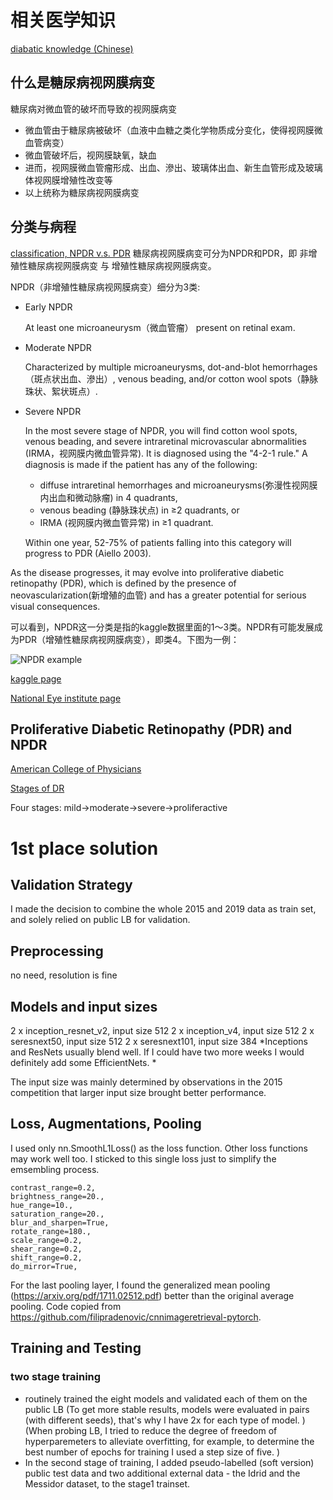 # 相关医学知识
[diabatic knowledge (Chinese)](https://zhuanlan.zhihu.com/p/28954163)
## 什么是糖尿病视网膜病变

糖尿病对微血管的破坏而导致的视网膜病变
- 微血管由于糖尿病被破坏（血液中血糖之类化学物质成分变化，使得视网膜微血管病变）
- 微血管破坏后，视网膜缺氧，缺血
- 进而，视网膜微血管瘤形成、出血、滲出、玻璃体出血、新生血管形成及玻璃体视网膜增殖性改变等
- 以上统称为糖尿病视网膜病变

## 分类与病程
[classification, NPDR v.s. PDR](https://webeye.ophth.uiowa.edu/eyeforum/tutorials/diabetic-retinopathy-med-students/Classification.htm)
糖尿病视网膜病变可分为NPDR和PDR，即 非增殖性糖尿病视网膜病变 与 增殖性糖尿病视网膜病变。

NPDR（非增殖性糖尿病视网膜病变）细分为3类:

- Early NPDR 

    At least one microaneurysm（微血管瘤） present on retinal exam.
- Moderate NPDR

    Characterized by multiple microaneurysms, dot-and-blot hemorrhages（斑点状出血、滲出）, venous beading, and/or cotton wool spots（静脉珠状、絮状斑点）.
- Severe NPDR

    In the most severe stage of NPDR, you will find cotton wool spots, venous beading, and severe intraretinal microvascular abnormalities (IRMA，视网膜内微血管异常). 
    It is diagnosed using the "4-2-1 rule." 
    A diagnosis is made if the patient has any of the following: 
    - diffuse intraretinal hemorrhages and microaneurysms(弥漫性视网膜内出血和微动脉瘤) in 4 quadrants, 
    - venous beading (静脉珠状点) in ≥2 quadrants, or 
    - IRMA (视网膜内微血管异常) in ≥1 quadrant. 
    
    Within one year, 52-75% of patients falling into this category will progress to PDR (Aiello 2003).

As the disease progresses, it may evolve into proliferative diabetic retinopathy (PDR), which is defined by the presence of neovascularization(新增殖的血管) and has a greater potential for serious visual consequences.

可以看到，NPDR这一分类是指的kaggle数据里面的1～3类。NPDR有可能发展成为PDR（增殖性糖尿病视网膜病变），即类4。下图为一例：

![NPDR example](https://www.columbiaeye.org/sites/default/files/pictures/nveb.jpg)

[kaggle page](https://www.kaggle.com/c/aptos2019-blindness-detection)

[National Eye institute page](https://nei.nih.gov/health/diabetic/retinopathy)

## Proliferative Diabetic Retinopathy (PDR) and NPDR
[American College of Physicians](https://www.acponline.org/meetings-courses/internal-medicine-meeting/ophthalmology-self-guided-study-activity-herbert-s-waxman-clinical-skills-center/proliferative-diabetic-retinopathy-pdr)

[Stages of DR](http://www.youreyes.org/eyehealth/diabetic-retinopathy)

Four stages: mild->moderate->severe->proliferactive

# 1st place solution
## Validation Strategy
I made the decision to combine the whole 2015 and 2019 data as train set, and solely relied on public LB for validation.
## Preprocessing
no need, resolution is fine
## Models and input sizes
2 x inception_resnet_v2, input size 512
2 x inception_v4, input size 512
2 x seresnext50, input size 512
2 x seresnext101, input size 384
*Inceptions and ResNets usually blend well. If I could have two more weeks I would definitely add some EfficientNets. *

The input size was mainly determined by observations in the 2015 competition that larger input size brought better performance. 
## Loss, Augmentations, Pooling
I used only nn.SmoothL1Loss() as the loss function. Other loss functions may work well too. I sticked to this single loss just to simplify the emsembling process.
```
contrast_range=0.2,
brightness_range=20.,
hue_range=10.,
saturation_range=20.,
blur_and_sharpen=True,
rotate_range=180.,
scale_range=0.2,
shear_range=0.2,
shift_range=0.2,
do_mirror=True,
```
For the last pooling layer, I found the generalized mean pooling (https://arxiv.org/pdf/1711.02512.pdf) better than the original average pooling. Code copied from https://github.com/filipradenovic/cnnimageretrieval-pytorch.

## Training and Testing
### two stage training
- routinely trained the eight models and validated each of them on the public LB (To get more stable results, models were evaluated in pairs (with different seeds), that's why I have 2x for each type of model. )(When probing LB, I tried to reduce the degree of freedom of hyperparemeters to alleviate overfitting, for example, to determine the best number of epochs for training I used a step size of five. )
- In the second stage of training, I added pseudo-labelled (soft version) public test data and two additional external data - the Idrid and the Messidor dataset, to the stage1 trainset.
